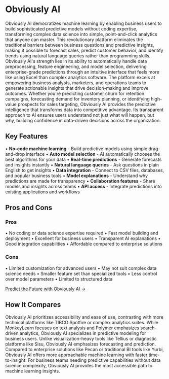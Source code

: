 # Obviously AI

Obviously AI democratizes machine learning by enabling business users to build sophisticated predictive models without coding expertise, transforming complex data science into simple, point-and-click analytics that anyone can master. This revolutionary platform eliminates the traditional barriers between business questions and predictive insights, making it possible to forecast sales, predict customer behavior, and identify trends using natural language queries rather than programming skills. Obviously AI's strength lies in its ability to automatically handle data preprocessing, feature engineering, and model selection, delivering enterprise-grade predictions through an intuitive interface that feels more like using Excel than complex analytics software. The platform excels at empowering business analysts, marketers, and operations teams to generate actionable insights that drive decision-making and improve outcomes. Whether you're predicting customer churn for retention campaigns, forecasting demand for inventory planning, or identifying high-value prospects for sales targeting, Obviously AI provides the predictive intelligence that transforms data into competitive advantage. Its transparent approach to AI ensures users understand not just what will happen, but why, building confidence in data-driven decisions across the organization.

## Key Features

• **No-code machine learning** - Build predictive models using simple drag-and-drop interface
• **Auto model selection** - AI automatically chooses the best algorithms for your data
• **Real-time predictions** - Generate forecasts and insights instantly
• **Natural language queries** - Ask questions in plain English to get insights
• **Data integration** - Connect to CSV files, databases, and popular business tools
• **Model explanations** - Understand why predictions are made for transparency
• **Collaboration features** - Share models and insights across teams
• **API access** - Integrate predictions into existing applications and workflows

## Pros and Cons

### Pros
• No coding or data science expertise required
• Fast model building and deployment
• Excellent for business users
• Transparent AI explanations
• Good integration capabilities
• Affordable compared to enterprise solutions

### Cons
• Limited customization for advanced users
• May not suit complex data science needs
• Smaller feature set than specialized tools
• Less control over model parameters
• Limited to structured data

[Predict the Future with Obviously AI →](https://www.obviously.ai)

## How It Compares

Obviously AI prioritizes accessibility and ease of use, contrasting with more technical platforms like TIBCO Spotfire or complex analytics suites. While MonkeyLearn focuses on text analysis and Polymer emphasizes search-driven analytics, Obviously AI specializes in predictive modeling for business users. Unlike visualization-heavy tools like Tellius or diagnostic platforms like Sisu, Obviously AI emphasizes forecasting and prediction. Compared to enterprise solutions like Pecan or traditional BI tools like Yurbi, Obviously AI offers more approachable machine learning with faster time-to-insight. For business teams needing predictive capabilities without data science complexity, Obviously AI provides the most accessible path to machine learning insights.